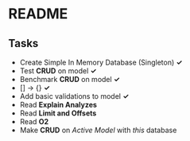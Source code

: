 # README
## Tasks

* Create Simple In Memory Database (Singleton) **✓**
* Test **CRUD** on model **✓**
* Benchmark **CRUD** on model **✓**
* [] -> {} **✓**
* Add basic validations to model **✓**
* Read **Explain Analyzes**
* Read **Limit and Offsets**
* Read **O2**
* Make **CRUD** on *Active Model* with *this* database
